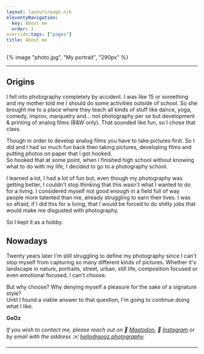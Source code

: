 ```yaml
---
layout: layouts/page.njk
eleventyNavigation:
  key: About me
  order: 1
override:tags: ["pages"]
title: About me
---
```


{% image "photo.jpg", "My portrait", "290px" %}

---

## Origins

I fell into photography completely by accident. I was like 15 or something and my mother told me I should do some activities outside of school. So she brought me to a place where they teach all kinds of stuff like dance, yoga, comedy, improv, marquetry and… not photography per se but development & printing of analog films (B&W only). That sounded like fun, so I chose that class.

Though in order to develop analog films you have to take pictures first. So I did and I had so much fun back then taking pictures, developing films and putting photos on paper that I got hooked.\
So hooked that at some point, when I finished high school without knowing what to do with my life, I decided to go to a photography school.

I learned a lot, I had a lot of fun but, even though my photography was getting better, I couldn't stop thinking that this wasn't what I wanted to do for a living. I considered myself not good enough in a field full of way people more talented than me, already struggling to earn their lives. I was so afraid, if I did this for a living, that I would be forced to do shitty jobs that would make me disgusted with photography.

So I kept it as a hobby.

## Nowadays

Twenty years later I'm still struggling to define my photography since I can't stop myself from capturing so many different kinds of pictures. Whether it's landscape in nature, portraits, street, urban, still life, composition focused or even emotional focused, I can't choose.

But why choose? Why denying myself a pleasure for the sake of a signature style?\
Until I found a viable answer to that question, I'm going to continue doing what I like.

**GoOz**

_If you wish to contact me, please reach out on 🐘 [Mastodon](https://mamot.fr/@GoOz), 📱 [Instagram](https://www.instagram.com/gooz/) or by email with the address ✉️ [hello@gooz.photography](mailto:hello@gooz.photography)._

---
